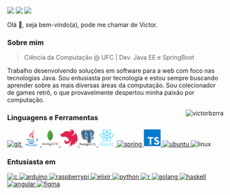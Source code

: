 <a href="https://www.linkedin.com/in/victorbzerra" target="_blank"><img src="https://img.shields.io/badge/-LinkedIn-%230077B5?style=for-the-badge&logo=linkedin&logoColor=white" target="_blank"></a>
<a href = "mailto:victorbzrra@alu.ufc.br"><img src="https://img.shields.io/badge/-Gmail-red?style=for-the-badge&logo=gmail&logoColor=white" target="_blank"></a>
<a href="https://twitter.com/vitim_cc"><img src="https://img.shields.io/badge/-Twitter-blue?style=for-the-badge&logo=twitter&logoColor=white" target="_blank"></a>

Olá 👋, seja bem-vindo(a), pode me chamar de Victor. <br>

### Sobre mim
> Ciência da Computação @ UFC | Dev. Java EE e SpringBoot 
<p text-align="justify"> Trabalho desenvolvendo soluções em software para a web com foco nas tecnologias Java. Sou entusiasta por tecnologia e estou sempre buscando aprender sobre as mais diversas áreas da computação. Sou colecionador de games retrô, o que provavelmente despertou minha paixão por computação.</p>

<img align="right" src="https://github-readme-stats.vercel.app/api/top-langs?username=victorbzrra&show_icons=true&locale=en&langs_count=3" alt="victorbzrra" />
  
### Linguagens e Ferramentas

<p align="left"> <a href="https://git-scm.com/" target="_blank" rel="noreferrer"> <img src="https://www.vectorlogo.zone/logos/git-scm/git-scm-icon.svg" alt="git" width="40" height="40"/> </a> <a href="https://www.java.com" target="_blank" rel="noreferrer"> <img src="https://raw.githubusercontent.com/devicons/devicon/master/icons/java/java-original.svg" alt="java" width="40" height="40"/> </a> <a href="https://www.mongodb.com/" target="_blank" rel="noreferrer"> <img src="https://raw.githubusercontent.com/devicons/devicon/master/icons/mongodb/mongodb-original-wordmark.svg" alt="mongodb" width="40" height="40"/> </a> <a href="https://nestjs.com/" target="_blank" rel="noreferrer"> <img src="https://raw.githubusercontent.com/devicons/devicon/master/icons/nestjs/nestjs-plain.svg" alt="nestjs" width="40" height="40"/> </a> <a href="https://www.postgresql.org" target="_blank" rel="noreferrer"> <img src="https://raw.githubusercontent.com/devicons/devicon/master/icons/postgresql/postgresql-original-wordmark.svg" alt="postgresql" width="40" height="40"/> </a> <a href="https://reactjs.org/" target="_blank" rel="noreferrer"> <img src="https://raw.githubusercontent.com/devicons/devicon/master/icons/react/react-original-wordmark.svg" alt="react" width="40" height="40"/> </a> <a href="https://spring.io/" target="_blank" rel="noreferrer"> <img src="https://www.vectorlogo.zone/logos/springio/springio-icon.svg" alt="spring" width="40" height="40"/> </a> <a href="https://www.typescriptlang.org/" target="_blank" rel="noreferrer"> <img src="https://raw.githubusercontent.com/devicons/devicon/master/icons/typescript/typescript-original.svg" alt="typescript" width="40" height="40"/> </a> 
<a href="https://ubuntu.com/" target="_blank" rel="noreferrer"> <img src="https://cdn.jsdelivr.net/gh/devicons/devicon/icons/ubuntu/ubuntu-plain.svg" alt="ubuntu" width="40" height="40"/> </a>
<img src="https://cdn.jsdelivr.net/gh/devicons/devicon/icons/linux/linux-original.svg" alt="linux" width="40" height="40"/>
</p>

### Entusiasta em

<p align="left"> <a href="https://git-scm.com/" target="_blank" rel="noreferrer">
<img src="https://cdn.jsdelivr.net/gh/devicons/devicon/icons/c/c-original.svg" alt="c" width="40" height="40"/>
<img src="https://cdn.jsdelivr.net/gh/devicons/devicon/icons/arduino/arduino-original-wordmark.svg" alt="arduino" width="40" height="40"/>
<img src="https://cdn.jsdelivr.net/gh/devicons/devicon/icons/raspberrypi/raspberrypi-original.svg" alt="raspberrypi" width="40" height="40"/>
<img src="https://cdn.jsdelivr.net/gh/devicons/devicon/icons/elixir/elixir-original-wordmark.svg" alt="elixir" width="40" height="40"/> 
<img src="https://cdn.jsdelivr.net/gh/devicons/devicon/icons/python/python-original-wordmark.svg" alt="python" width="40" height="40"/>
<img src="https://cdn.jsdelivr.net/gh/devicons/devicon/icons/r/r-original.svg" alt="r" width="40" height="40"/>
<img src="https://cdn.jsdelivr.net/gh/devicons/devicon/icons/go/go-original-wordmark.svg" alt="golang" width="40" height="40"/>
<img src="https://cdn.jsdelivr.net/gh/devicons/devicon/icons/haskell/haskell-original.svg" alt="haskell" width="40" height="40"/>
<img src="https://cdn.jsdelivr.net/gh/devicons/devicon/icons/angularjs/angularjs-original.svg" alt="angular" width="40" height="40"/>
<img src="https://cdn.jsdelivr.net/gh/devicons/devicon/icons/figma/figma-original.svg" alt="figma" width="40" height="40"/>
</p>
